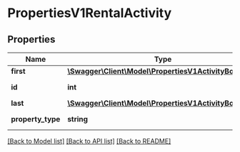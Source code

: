 # PropertiesV1RentalActivity

## Properties
Name | Type | Description | Notes
------------ | ------------- | ------------- | -------------
**first** | [**\Swagger\Client\Model\PropertiesV1ActivityBoundary**](PropertiesV1ActivityBoundary.md) |  | [optional] 
**id** | **int** | Gets or Sets Id | [optional] 
**last** | [**\Swagger\Client\Model\PropertiesV1ActivityBoundary**](PropertiesV1ActivityBoundary.md) |  | [optional] 
**property_type** | **string** | Gets or Sets PropertyType | [optional] 

[[Back to Model list]](../../README.md#documentation-for-models) [[Back to API list]](../../README.md#documentation-for-api-endpoints) [[Back to README]](../../README.md)

